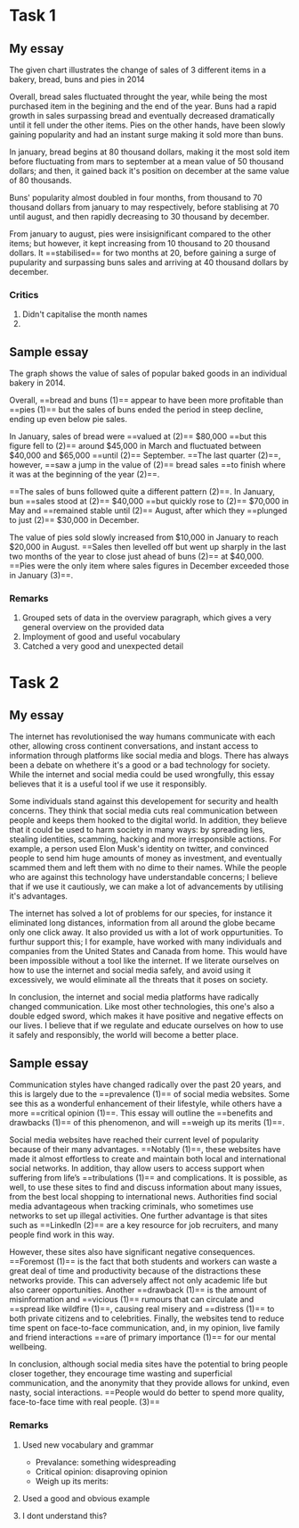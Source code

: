 # Task 1

## My essay

The given chart illustrates the change of sales of 3 different items in a bakery, bread, buns and pies in 2014

Overall, bread sales fluctuated throught the year, while being the most purchased item in the begining and the end of the year. Buns had a rapid growth in sales surpassing bread and eventually decreased dramatically until it fell under the other items. Pies on the other hands, have been slowly gaining popularity and had an instant surge making it sold more than buns.

In january, bread begins at 80 thousand dollars, making it the most sold item before fluctuating from mars to september at a mean value of 50 thousand dollars; and then, it gained back it's position on december at the same value of 80 thousands. 

Buns' popularity almost doubled in four months, from  thousand to 70 thousand dollars from january to may respectively, before stablising at 70 until august, and then rapidly decreasing to 30 thousand by december.

From january to august, pies were insisignificant compared to the other items; but however, it kept increasing from 10 thousand to 20 thousand dollars. It ==stabilised== for two months at 20, before gaining a surge of pupularity and surpassing buns sales and arriving at 40 thousand dollars by december. 

### Critics

1. Didn't capitalise the month names
2. 


## Sample essay

The graph shows the value of sales of popular baked goods in an individual bakery in 2014.

Overall, ==bread and buns (1)== appear to have been more profitable than ==pies (1)== but the sales of buns ended the period in steep decline, ending up even below pie sales.

In January, sales of bread were ==valued at (2)== $80,000 ==but this figure fell to (2)== around $45,000 in March and fluctuated between $40,000 and $65,000 ==until (2)== September. ==The last quarter (2)==, however, ==saw a jump in the value of (2)== bread sales ==to finish where it was at the beginning of the year (2)==.

==The sales of buns followed quite a different pattern (2)==. In January, bun ==sales stood at (2)== $40,000 ==but quickly rose to (2)== $70,000 in May and ==remained stable until (2)== August, after which they ==plunged to just (2)== $30,000 in December.

The value of pies sold slowly increased from $10,000 in January to reach $20,000 in August. ==Sales then levelled off but went up sharply in the last two months of the year to close just ahead of buns (2)== at $40,000. ==Pies were the only item where sales figures in December exceeded those in January (3)==.

### Remarks

1. Grouped sets of data in the overview paragraph, which gives a very general overview on the provided data
2. Imployment of good and useful vocabulary 
3. Catched a very good and unexpected detail 


# Task 2

## My essay

The internet has revolutionised the way humans communicate with each other, allowing cross continent conversations, and instant access to information through platforms like social media and blogs. There has always been a debate on whethere it's a good or a bad technology for society. While the internet and social media could be used wrongfully, this essay believes that it is a useful tool if we use it responsibly.

Some individuals stand against this developement for security and health concerns. They think that social media cuts real communication between people and keeps them hooked to the digital world. In addition, they believe that it could be used to harm society in many ways: by spreading lies, stealing identities, scamming, hacking and more irresponsible actions. For example, a person used Elon Musk's identity on twitter, and convinced people to send him huge amounts of money as investment, and eventually scammed them and left them with no dime to their names. While the people who are against this technology have understandable concerns; I believe that if we use it cautiously, we can make a lot of advancements by utilising it's advantages.

The internet has solved a lot of problems for our species, for instance it eliminated long distances, information from all around the globe became only one click away. It also provided us with a lot of work oppurtunities. To furthur support this; I for example, have worked with many individuals and companies from the United States and Canada from home. This would have been impossible without a tool like the internet.
If we literate ourselves on how to use the internet and social media safely, and avoid using it excessively, we would eliminate all the threats that it poses on society.

In conclusion, the internet and social media platforms have radically changed communication. Like most other technologies, this one's also a double edged sword, which makes it have positive and negative effects on our lives. I believe that if we regulate and educate ourselves on how to use it safely and responsibly, the world will become a better place.


## Sample essay

Communication styles have changed radically over the past 20 years, and this is largely due to the ==prevalence (1)== of social media websites. Some see this as a wonderful enhancement of their lifestyle, while others have a more ==critical opinion (1)==. This essay will outline the ==benefits and drawbacks (1)== of this phenomenon, and will ==weigh up its merits (1)==.

Social media websites have reached their current level of popularity because of their many advantages. ==Notably (1)==, these websites have made it almost effortless to create and maintain both local and international social networks. In addition, thay allow users to access support when suffering from life’s ==tribulations (1)== and complications. It is possible, as well, to use these sites to find and discuss information about many issues, from the best local shopping to international news. Authorities find social media advantageous when tracking criminals, who sometimes use networks to set up illegal activities. One further advantage is that sites such as ==LinkedIn (2)== are a key resource for job recruiters, and many people find work in this way.

However, these sites also have significant negative consequences. ==Foremost (1)== is the fact that both students and workers can waste a great deal of time and productivity because of the distractions these networks provide. This can adversely affect not only academic life but also career opportunities. Another ==drawback (1)== is the amount of misinformation and ==vicious (1)== rumours that can circulate and ==spread like wildfire (1)==, causing real misery and ==distress (1)== to both private citizens and to celebrities. Finally, the websites tend to reduce time spent on face-to-face communication, and, in my opinion, live family and friend interactions ==are of primary importance (1)== for our mental wellbeing.

In conclusion, although social media sites have the potential to bring people closer together, they encourage time wasting and superficial communication, and the anonymity that they provide allows for unkind, even nasty, social interactions. ==People would do better to spend more quality, face-to-face time with real people. (3)==

### Remarks

1. Used new vocabulary and grammar
	- Prevalance: something widespreading
	- Critical opinion: disaproving opinion
	- Weigh up its merits: 

2. Used a good and obvious example
3. I dont understand this?